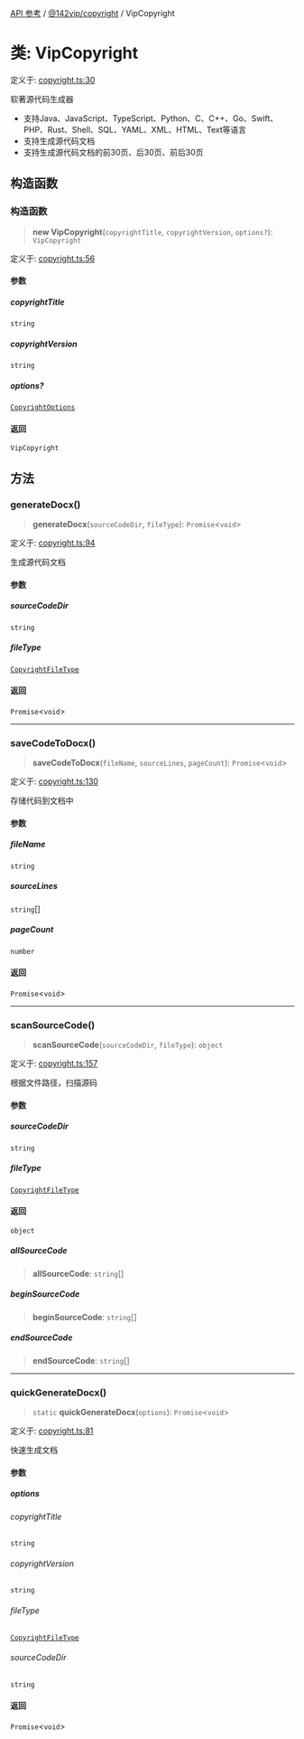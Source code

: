 [API 参考](../../../index.md) / [@142vip/copyright](../index.md) / VipCopyright

# 类: VipCopyright

定义于: [copyright.ts:30](https://github.com/142vip/core-x/blob/724c9f80a9f43d7639fb0f15c0381f9ca258849b/packages/copyright/src/copyright.ts#L30)

软著源代码生成器
- 支持Java、JavaScript、TypeScript、Python、C、C++、Go、Swift、PHP、Rust、Shell、SQL、YAML、XML、HTML、Text等语言
- 支持生成源代码文档
- 支持生成源代码文档的前30页、后30页、前后30页

## 构造函数

### 构造函数

> **new VipCopyright**(`copyrightTitle`, `copyrightVersion`, `options?`): `VipCopyright`

定义于: [copyright.ts:56](https://github.com/142vip/core-x/blob/724c9f80a9f43d7639fb0f15c0381f9ca258849b/packages/copyright/src/copyright.ts#L56)

#### 参数

##### copyrightTitle

`string`

##### copyrightVersion

`string`

##### options?

[`CopyrightOptions`](../interfaces/CopyrightOptions.md)

#### 返回

`VipCopyright`

## 方法

### generateDocx()

> **generateDocx**(`sourceCodeDir`, `fileType`): `Promise`\<`void`\>

定义于: [copyright.ts:94](https://github.com/142vip/core-x/blob/724c9f80a9f43d7639fb0f15c0381f9ca258849b/packages/copyright/src/copyright.ts#L94)

生成源代码文档

#### 参数

##### sourceCodeDir

`string`

##### fileType

[`CopyrightFileType`](../enumerations/CopyrightFileType.md)

#### 返回

`Promise`\<`void`\>

***

### saveCodeToDocx()

> **saveCodeToDocx**(`fileName`, `sourceLines`, `pageCount`): `Promise`\<`void`\>

定义于: [copyright.ts:130](https://github.com/142vip/core-x/blob/724c9f80a9f43d7639fb0f15c0381f9ca258849b/packages/copyright/src/copyright.ts#L130)

存储代码到文档中

#### 参数

##### fileName

`string`

##### sourceLines

`string`[]

##### pageCount

`number`

#### 返回

`Promise`\<`void`\>

***

### scanSourceCode()

> **scanSourceCode**(`sourceCodeDir`, `fileType`): `object`

定义于: [copyright.ts:157](https://github.com/142vip/core-x/blob/724c9f80a9f43d7639fb0f15c0381f9ca258849b/packages/copyright/src/copyright.ts#L157)

根据文件路径，扫描源码

#### 参数

##### sourceCodeDir

`string`

##### fileType

[`CopyrightFileType`](../enumerations/CopyrightFileType.md)

#### 返回

`object`

##### allSourceCode

> **allSourceCode**: `string`[]

##### beginSourceCode

> **beginSourceCode**: `string`[]

##### endSourceCode

> **endSourceCode**: `string`[]

***

### quickGenerateDocx()

> `static` **quickGenerateDocx**(`options`): `Promise`\<`void`\>

定义于: [copyright.ts:81](https://github.com/142vip/core-x/blob/724c9f80a9f43d7639fb0f15c0381f9ca258849b/packages/copyright/src/copyright.ts#L81)

快速生成文档

#### 参数

##### options

###### copyrightTitle

`string`

###### copyrightVersion

`string`

###### fileType

[`CopyrightFileType`](../enumerations/CopyrightFileType.md)

###### sourceCodeDir

`string`

#### 返回

`Promise`\<`void`\>
